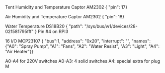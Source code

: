 
Tent Humidity and Temperature Captor
	AM2302	{ "pin": 17}
	
Air Humidity and Temperature Captor
    AM2302	{ "pin": 18}
	
Water Temperature
	DS18B20	{ "path": "/sys/bus/w1/devices/28-021581795fff" }
    Pin #4 on RPI3
    
16 I/O MCP23107	
    { "bus":1, "address": "0x20", "interrupt": "", "names":{"A0": "Spray Pump", "A1": "Fans", "A2": "Water Resist", "A3": "Light", "A4": "Air Heater"}}	

A0-A4 for 220V switches
    A0-A3: 4 solid switches
    A4: special extra for plug M